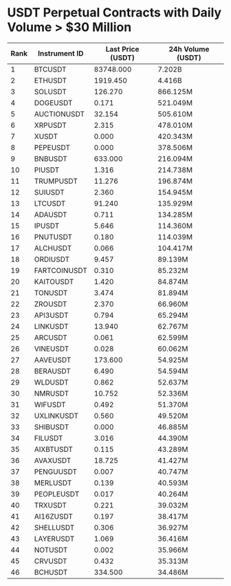 # USDT Perpetual Contracts with Daily Volume > $30 Million

| Rank | Instrument ID | Last Price (USDT) | 24h Volume (USDT) |
|------|---------------|-------------------|-------------------|
| 1 | BTCUSDT | 83748.000 | 7.202B |
| 2 | ETHUSDT | 1919.450 | 4.416B |
| 3 | SOLUSDT | 126.270 | 866.125M |
| 4 | DOGEUSDT | 0.171 | 521.049M |
| 5 | AUCTIONUSDT | 32.154 | 505.610M |
| 6 | XRPUSDT | 2.315 | 478.010M |
| 7 | XUSDT | 0.000 | 420.343M |
| 8 | PEPEUSDT | 0.000 | 378.506M |
| 9 | BNBUSDT | 633.000 | 216.094M |
| 10 | PIUSDT | 1.316 | 214.738M |
| 11 | TRUMPUSDT | 11.276 | 196.874M |
| 12 | SUIUSDT | 2.360 | 154.945M |
| 13 | LTCUSDT | 91.240 | 135.929M |
| 14 | ADAUSDT | 0.711 | 134.285M |
| 15 | IPUSDT | 5.646 | 114.360M |
| 16 | PNUTUSDT | 0.180 | 114.039M |
| 17 | ALCHUSDT | 0.066 | 104.417M |
| 18 | ORDIUSDT | 9.457 | 89.139M |
| 19 | FARTCOINUSDT | 0.310 | 85.232M |
| 20 | KAITOUSDT | 1.420 | 84.874M |
| 21 | TONUSDT | 3.474 | 81.894M |
| 22 | ZROUSDT | 2.370 | 66.960M |
| 23 | API3USDT | 0.794 | 65.294M |
| 24 | LINKUSDT | 13.940 | 62.767M |
| 25 | ARCUSDT | 0.061 | 62.599M |
| 26 | VINEUSDT | 0.028 | 60.062M |
| 27 | AAVEUSDT | 173.600 | 54.925M |
| 28 | BERAUSDT | 6.490 | 54.594M |
| 29 | WLDUSDT | 0.862 | 52.637M |
| 30 | NMRUSDT | 10.752 | 52.336M |
| 31 | WIFUSDT | 0.492 | 51.370M |
| 32 | UXLINKUSDT | 0.560 | 49.520M |
| 33 | SHIBUSDT | 0.000 | 46.885M |
| 34 | FILUSDT | 3.016 | 44.390M |
| 35 | AIXBTUSDT | 0.115 | 43.289M |
| 36 | AVAXUSDT | 18.725 | 41.427M |
| 37 | PENGUUSDT | 0.007 | 40.747M |
| 38 | MERLUSDT | 0.139 | 40.593M |
| 39 | PEOPLEUSDT | 0.017 | 40.264M |
| 40 | TRXUSDT | 0.221 | 39.032M |
| 41 | AI16ZUSDT | 0.197 | 38.417M |
| 42 | SHELLUSDT | 0.306 | 36.927M |
| 43 | LAYERUSDT | 1.069 | 36.416M |
| 44 | NOTUSDT | 0.002 | 35.966M |
| 45 | CRVUSDT | 0.432 | 35.313M |
| 46 | BCHUSDT | 334.500 | 34.486M |

